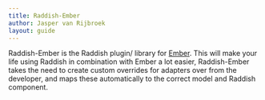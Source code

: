 ```yaml
---
title: Raddish-Ember
author: Jasper van Rijbroek
layout: guide
---
```


Raddish-Ember is the Raddish plugin/ library for <a href="http://emberjs.com/" target="_blank">Ember</a>.
This will make your life using Raddish in combination with Ember a lot easier, Raddish-Ember takes the need to create custom overrides for adapters
over from the developer, and maps these automatically to the correct model and Raddish component.